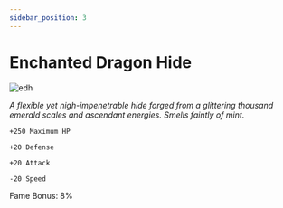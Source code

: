 ```yaml
---
sidebar_position: 3
---
```


# Enchanted Dragon Hide

![edh](https://vwiki.valorserver.com/api/item/picture/enchanted%20dragon%20hide)

<i>A flexible yet nigh-impenetrable hide forged from a glittering thousand emerald scales and ascendant energies. Smells faintly of mint.</i>

    +250 Maximum HP
    
    +20 Defense
    
    +20 Attack
    
    -20 Speed
    
Fame Bonus: 8%
